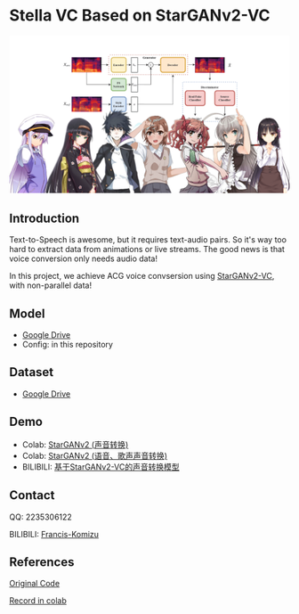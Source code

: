 # Stella VC Based on StarGANv2-VC

![stargan](Assets/cover.png)

## Introduction

Text-to-Speech is awesome, but it requires text-audio pairs. So it's way too hard to extract data from animations or live streams. The good news is that voice conversion only needs audio data! 

In this project, we achieve ACG voice convsersion using [StarGANv2-VC](https://arxiv.org/abs/2107.10394), with non-parallel data!


## Model
- [Google Drive](https://drive.google.com/file/d/1869IxhNDvy_iLAufwhbBpUCUz-hePOVO/view?usp=sharing)
- Config: in this repository

## Dataset
- [Google Drive](https://drive.google.com/file/d/14dR9ZFZG7atkiMOqWATXlkM05nBLPVir/view?usp=sharing)


## Demo
- Colab: [StarGANv2 (声音转换)](https://colab.research.google.com/drive/1Xpn9yKBuJD59llXNJOrdUpFuiQNkwDqo?usp=sharing)
- Colab: [StarGANv2 (语音、歌声声音转换)](https://colab.research.google.com/drive/165SLu3WQ8x49I-tv5C00TNGzGhL9dWW0?usp=sharing)
- BILIBILI: [基于StarGANv2-VC的声音转换模型](https://www.bilibili.com/video/BV1Qe4y1o7wd?share_source=copy_web&vd_source=630b87174c967a898cae3765fba3bfa8)

## Contact

QQ: 2235306122

BILIBILI: [Francis-Komizu](https://space.bilibili.com/636704927)

## References

[Original Code](https://github.com/yl4579/StarGANv2-VC)

[Record in colab](https://github.com/BogiHsu/Voice-Conversion)


  

